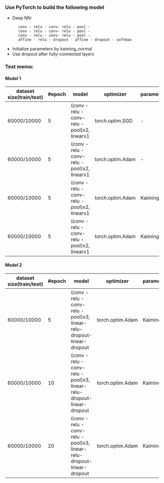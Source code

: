 ### Use PyTorch to build the following model
- Deep NN:
```
      conv - relu - conv- relu - pool -
      conv - relu - conv- relu - pool -
      conv - relu - conv- relu - pool -
      affine - relu - dropout - affine - dropout - softmax
```
- Initialize parameters by kaiming_normal 
- Use dropout after fully-connected layers


### Test memo:

#### Model 1
|dataset size(train/test)|#epoch|      model  |  optimizer | parameters |lr| accuracy  |
|-----------------------|-------|--------------|------------|------------|--|------------|
|60000/10000|5|(conv - relu - conv- relu - pool)x2, linearx1 |torch.optim.SGD|-|0.01| 97.03%|
|60000/10000|5|(conv - relu - conv- relu - pool)x2, linearx1 |torch.optim.Adam|-|0.01| 97.69%|
|60000/10000|5|(conv - relu - conv- relu - pool)x2, linearx1 |torch.optim.Adam|Kaiming He|0.01| 98.48%|
|60000/10000|5|(conv - relu - conv- relu - pool)x2, linearx1 |torch.optim.Adam|Kaiming He|0.001| 99.11%|

#### Model 2
|dataset size(train/test)|#epoch|      model  |  optimizer | parameters |lr| accuracy  |
|-----------------------|-------|--------------|------------|------------|--|------------|
|60000/10000|5|(conv - relu - conv- relu - pool)x3, linear-relu-dropout-linear-dropout |torch.optim.Adam|Kaiming He|0.01| 96.83%|
|60000/10000|10|(conv - relu - conv- relu - pool)x3, linear-relu-dropout-linear-dropout |torch.optim.Adam|Kaiming He|0.001| 99.15%|
|60000/10000|20|(conv - relu - conv- relu - pool)x3, linear-relu-dropout-linear-dropout |torch.optim.Adam|Kaiming He|0.001| 99.37%|